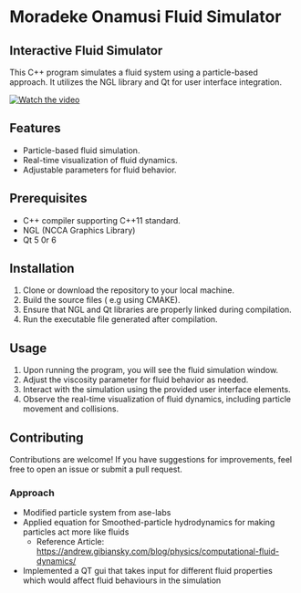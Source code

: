 # Moradeke Onamusi Fluid Simulator

## Interactive Fluid Simulator

This C++ program simulates a fluid system using a particle-based approach. It utilizes the NGL library and Qt for user interface integration.

[![Watch the video](https://i.stack.imgur.com/Vp2cE.png)](https://youtu.be/42dceEBtcG0)

## Features

- Particle-based fluid simulation.
- Real-time visualization of fluid dynamics.
- Adjustable parameters for fluid behavior.

## Prerequisites

- C++ compiler supporting C++11 standard.
- NGL (NCCA Graphics Library)
- Qt 5 0r 6

## Installation

1. Clone or download the repository to your local machine.
2. Build the source files ( e.g using CMAKE).
3. Ensure that NGL and Qt libraries are properly linked during compilation.
4. Run the executable file generated after compilation.

## Usage

1. Upon running the program, you will see the fluid simulation window.
2. Adjust the viscosity parameter for fluid behavior as needed.
3. Interact with the simulation using the provided user interface elements.
4. Observe the real-time visualization of fluid dynamics, including particle movement and collisions.

## Contributing
Contributions are welcome! If you have suggestions for improvements, feel free to open an issue or submit a pull request.

### Approach
- Modified particle system from ase-labs
- Applied equation for Smoothed-particle hydrodynamics for making particles act more like fluids
    - Reference Article: https://andrew.gibiansky.com/blog/physics/computational-fluid-dynamics/ 
- Implemented a QT gui that takes input for different fluid properties which would affect fluid behaviours in the simulation
